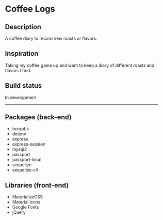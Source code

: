 # Coffee Logs

## Description

A coffee diary to record new roasts or flavors.

## Inspiration

Taking my coffee game up and want to keep a diary of different roasts and flavors I find.

## Build status

In development

<hr>

## Packages (back-end)

- bcryptjs
- dotenv
- express
- express-session
- mysql2
- passport
- passport-local
- sequelize
- sequelize-cli

## Libraries (front-end)

- MaterializeCSS
- Material icons
- Google Fonts
- jQuery
